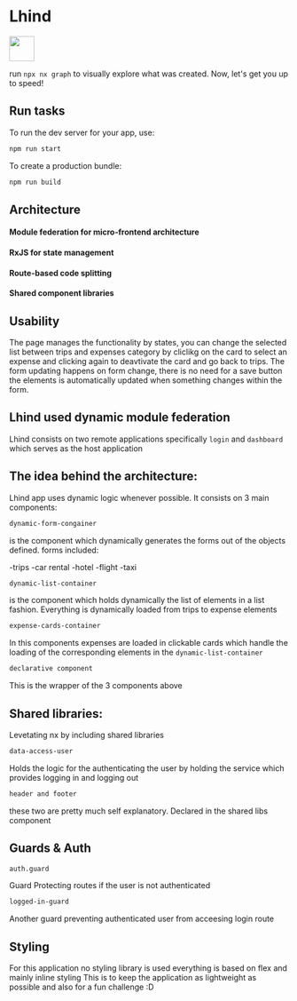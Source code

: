 # Lhind

<a alt="Nx logo" href="https://nx.dev" target="_blank" rel="noreferrer"><img src="https://raw.githubusercontent.com/nrwl/nx/master/images/nx-logo.png" width="45"></a>

run `npx nx graph` to visually explore what was created. Now, let's get you up to speed!

## Run tasks

To run the dev server for your app, use:

```sh
npm run start
```

To create a production bundle:

```sh
npm run build
```


## Architecture

#### Module federation for micro-frontend architecture
#### RxJS for state management
#### Route-based code splitting
#### Shared component libraries

## Usability

The page manages the functionality by states, you can change the selected list between trips and expenses category by cliclikg on the card to select an expense and clicking again to deavtivate the card and go back to trips.
The form updating happens on form change, there is no need for a save button the elements is automatically updated when something changes within the form.

## Lhind used dynamic module federation

Lhind consists on two remote applications specifically `login` and `dashboard` which serves as the host application

## The idea behind the architecture:

Lhind app uses dynamic logic whenever possible. It consists on 3 main components:

```sh
dynamic-form-congainer
```

is the component which dynamically generates the forms out of the objects defined.
forms included:

-trips
-car rental
-hotel
-flight
-taxi


```sh
dynamic-list-container
```
is the component which holds dynamically the list of elements in a list fashion.
Everything is dynamically loaded from trips to expense elements

```sh
expense-cards-container
```

In this components expenses are loaded in clickable cards which handle the loading of the corresponding elements in the `dynamic-list-container` 

```sh
declarative component
```

This is the wrapper of the 3 components above 

## Shared libraries:

Levetating nx by including shared libraries

```sh
data-access-user
```

Holds the logic for the authenticating the user by holding the service which provides logging in and logging out


```sh
header and footer
```

these two are pretty much self explanatory. Declared in the shared libs component

## Guards & Auth

```sh
auth.guard
```

Guard Protecting routes if the user is not authenticated

```sh
logged-in-guard
```

Another guard preventing authenticated user from acceesing login route

## Styling

For this application no styling library is used everything is based on flex and mainly inline styling
This is to keep the application as lightweight as possible and also for a fun challenge :D

